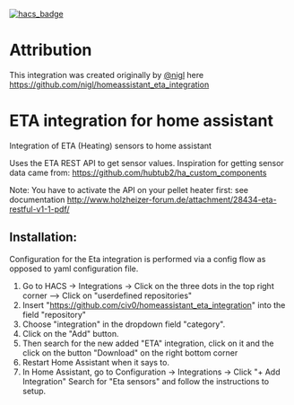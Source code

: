 [![hacs_badge](https://img.shields.io/badge/HACS-Default-orange.svg)](https://github.com/custom-components/hacs)

# Attribution
This integration was created originally by [@nigl](https://github.com/nigl) here https://github.com/nigl/homeassistant_eta_integration

# ETA integration for home assistant
Integration of ETA (Heating) sensors to home assistant

Uses the ETA REST API to get sensor values.
Inspiration for getting sensor data came from: https://github.com/hubtub2/ha_custom_components


Note: You have to activate the API on your pellet heater first: see documentation http://www.holzheizer-forum.de/attachment/28434-eta-restful-v1-1-pdf/

## Installation:
Configuration for the Eta integration is performed via a config flow as opposed to yaml configuration file.

1. Go to HACS -> Integrations -> Click on the three dots in the top right corner --> Click on "userdefined repositories"
2. Insert "https://github.com/civ0/homeassistant_eta_integration" into the field "repository"
3. Choose "integration" in the dropdown field "category".
4. Click on the "Add" button.
5. Then search for the new added "ETA" integration, click on it and the click on the button "Download" on the right bottom corner 
6. Restart Home Assistant when it says to.
7. In Home Assistant, go to Configuration -> Integrations -> Click "+ Add Integration"
Search for "Eta sensors" and follow the instructions to setup.
